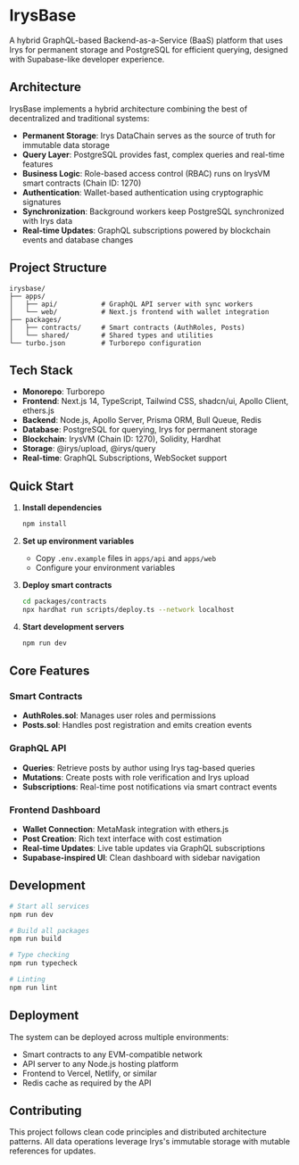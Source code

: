# IrysBase

A hybrid GraphQL-based Backend-as-a-Service (BaaS) platform that uses Irys for permanent storage and PostgreSQL for efficient querying, designed with Supabase-like developer experience.

## Architecture

IrysBase implements a hybrid architecture combining the best of decentralized and traditional systems:

- **Permanent Storage**: Irys DataChain serves as the source of truth for immutable data storage
- **Query Layer**: PostgreSQL provides fast, complex queries and real-time features
- **Business Logic**: Role-based access control (RBAC) runs on IrysVM smart contracts (Chain ID: 1270)
- **Authentication**: Wallet-based authentication using cryptographic signatures
- **Synchronization**: Background workers keep PostgreSQL synchronized with Irys data
- **Real-time Updates**: GraphQL subscriptions powered by blockchain events and database changes

## Project Structure

```
irysbase/
├── apps/
│   ├── api/           # GraphQL API server with sync workers
│   └── web/           # Next.js frontend with wallet integration
├── packages/
│   ├── contracts/     # Smart contracts (AuthRoles, Posts)
│   └── shared/        # Shared types and utilities
└── turbo.json         # Turborepo configuration
```

## Tech Stack

- **Monorepo**: Turborepo
- **Frontend**: Next.js 14, TypeScript, Tailwind CSS, shadcn/ui, Apollo Client, ethers.js
- **Backend**: Node.js, Apollo Server, Prisma ORM, Bull Queue, Redis
- **Database**: PostgreSQL for querying, Irys for permanent storage
- **Blockchain**: IrysVM (Chain ID: 1270), Solidity, Hardhat
- **Storage**: @irys/upload, @irys/query
- **Real-time**: GraphQL Subscriptions, WebSocket support

## Quick Start

1. **Install dependencies**
   ```bash
   npm install
   ```

2. **Set up environment variables**
   - Copy `.env.example` files in `apps/api` and `apps/web`
   - Configure your environment variables

3. **Deploy smart contracts**
   ```bash
   cd packages/contracts
   npx hardhat run scripts/deploy.ts --network localhost
   ```

4. **Start development servers**
   ```bash
   npm run dev
   ```

## Core Features

### Smart Contracts

- **AuthRoles.sol**: Manages user roles and permissions
- **Posts.sol**: Handles post registration and emits creation events

### GraphQL API

- **Queries**: Retrieve posts by author using Irys tag-based queries
- **Mutations**: Create posts with role verification and Irys upload
- **Subscriptions**: Real-time post notifications via smart contract events

### Frontend Dashboard

- **Wallet Connection**: MetaMask integration with ethers.js
- **Post Creation**: Rich text interface with cost estimation
- **Real-time Updates**: Live table updates via GraphQL subscriptions
- **Supabase-inspired UI**: Clean dashboard with sidebar navigation

## Development

```bash
# Start all services
npm run dev

# Build all packages
npm run build

# Type checking
npm run typecheck

# Linting
npm run lint
```

## Deployment

The system can be deployed across multiple environments:
- Smart contracts to any EVM-compatible network
- API server to any Node.js hosting platform
- Frontend to Vercel, Netlify, or similar
- Redis cache as required by the API

## Contributing

This project follows clean code principles and distributed architecture patterns. All data operations leverage Irys's immutable storage with mutable references for updates.